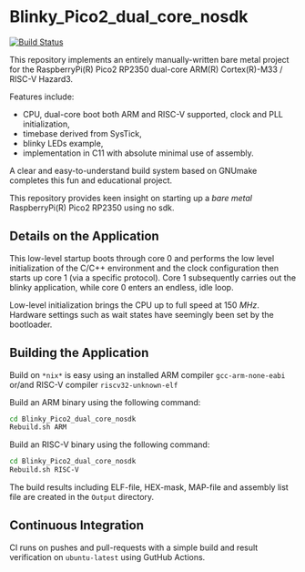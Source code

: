 Blinky_Pico2_dual_core_nosdk
==================

[![Build Status](https://github.com/chalandi/Blinky_Pico2_dual_core_nosdk/actions/workflows/Blinky_Pico2_dual_core_nosdk.yml/badge.svg)](https://github.com/chalandi/Blinky_Pico2_dual_core_nosdk/actions)

This repository implements an entirely manually-written bare metal project 
for the RaspberryPi(R) Pico2 RP2350 dual-core ARM(R) Cortex(R)-M33 / RISC-V Hazard3.

Features include:
  - CPU, dual-core boot both ARM and RISC-V supported, clock and PLL initialization,
  - timebase derived from SysTick,
  - blinky LEDs example,
  - implementation in C11 with absolute minimal use of assembly.

A clear and easy-to-understand build system based on GNUmake
completes this fun and educational project.

This repository provides keen insight on starting up
a _bare_ _metal_ RaspberryPi(R) Pico2 RP2350 using no sdk.

## Details on the Application

This low-level startup boots through core 0 and performs the low level initialization 
of the C/C++ environment and the clock configuration then starts up core 1 (via a specific protocol).
Core 1 subsequently carries out the blinky application, while core 0 enters an endless, idle loop.

Low-level initialization brings the CPU up to full speed at $150~MHz$.
Hardware settings such as wait states have seemingly been set by the bootloader.

## Building the Application

Build on `*nix*` is easy using an installed ARM compiler `gcc-arm-none-eabi` or/and RISC-V compiler `riscv32-unknown-elf`

Build an ARM binary using the following command:

```sh
cd Blinky_Pico2_dual_core_nosdk
Rebuild.sh ARM
```

Build an RISC-V binary using the following command:

```sh
cd Blinky_Pico2_dual_core_nosdk
Rebuild.sh RISC-V
```

The build results including ELF-file, HEX-mask, MAP-file
and assembly list file are created in the `Output` directory.

## Continuous Integration

CI runs on pushes and pull-requests with a simple
build and result verification on `ubuntu-latest`
using GutHub Actions.
